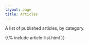 ```yaml
---
layout: page
title: Articles
---
```


A list of published articles, by category.

{{% include article-list.html }}
